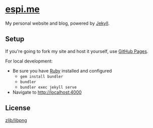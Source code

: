 # [espi.me][espi.me]

My personal website and blog, powered by [Jekyll][jekyll].

## Setup

If you're going to fork my site and host it yourself, use [GitHub Pages][github-pages].

For local development:

- Be sure you have [Ruby][ruby] installed and configured
  - `gem install bundler`
  - `bundler`
  - `bundler exec jekyll serve`
- Navigate to <http://localhost:4000>

## License

[zlib/libpng][license]

[github-pages]: https://pages.github.com/ "Hyperlink to GitHub pages."
[jekyll]: https://jekyllrb.com "Hyperlink to Jekyll's website."
[ruby]: https://www.ruby-lang.org/en/documentation/installation/ "Guide on how to install Ruby."
[espi.me]: https://espi.me "Hyperlink to espi (dot) me."
[license]: LICENSE.md "A link to the zlib/libpng license."
